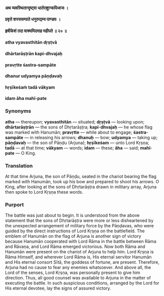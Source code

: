 #### अथ व्यवस्थितान्दृष्ट्वा धार्तराष्ट्रान्कपिध्वजः ।
#### प्रवृत्ते शस्त्रसम्पाते धनुरुद्यम्य पाण्डवः ।
#### हृषीकेशं तदा वाक्यमिदमाह महीपते ॥ २० ॥

#### atha vyavasthitān dṛṣṭvā
#### dhārtarāṣṭrān kapi-dhvajaḥ
#### pravṛtte śastra-sampāte
#### dhanur udyamya pāṇḍavaḥ
#### hṛṣīkeśaṁ tadā vākyam
#### idam āha mahī-pate

### Synonyms

**atha** — thereupon; **vyavasthitān** — situated; **dṛṣṭvā** — looking upon; **dhārtarāṣṭrān** — the sons of Dhṛtarāṣṭra; **kapi**-**dhvajaḥ** — he whose flag was marked with Hanumān; **pravṛtte** — while about to engage; **śastra**-**sampāte** — in releasing his arrows; **dhanuḥ** — bow; **udyamya** — taking up; **pāṇḍavaḥ** — the son of Pāṇḍu (Arjuna); **hṛṣīkeśam** — unto Lord Kṛṣṇa; **tadā** — at that time; **vākyam** — words; **idam** — these; **āha** — said; **mahī**-**pate** — O King.

### Translation

At that time Arjuna, the son of Pāṇḍu, seated in the chariot bearing the flag marked with Hanumān, took up his bow and prepared to shoot his arrows. O King, after looking at the sons of Dhṛtarāṣṭra drawn in military array, Arjuna then spoke to Lord Kṛṣṇa these words.

### Purport

The battle was just about to begin. It is understood from the above statement that the sons of Dhṛtarāṣṭra were more or less disheartened by the unexpected arrangement of military force by the Pāṇḍavas, who were guided by the direct instructions of Lord Kṛṣṇa on the battlefield. The emblem of Hanumān on the flag of Arjuna is another sign of victory because Hanumān cooperated with Lord Rāma in the battle between Rāma and Rāvaṇa, and Lord Rāma emerged victorious. Now both Rāma and Hanumān were present on the chariot of Arjuna to help him. Lord Kṛṣṇa is Rāma Himself, and wherever Lord Rāma is, His eternal servitor Hanumān and His eternal consort Sītā, the goddess of fortune, are present. Therefore, Arjuna had no cause to fear any enemies whatsoever. And above all, the Lord of the senses, Lord Kṛṣṇa, was personally present to give him direction. Thus, all good counsel was available to Arjuna in the matter of executing the battle. In such auspicious conditions, arranged by the Lord for His eternal devotee, lay the signs of assured victory.